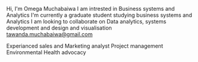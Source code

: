 Hi, I'm Omega Muchabaiwa
I am intrested in Business systems and Analytics
I'm currently a graduate student studying business systems and Analytics
I am looking to collaborate on Data analytics, systems development and design and visualisation
tawanda.muchabaiwa@gmail.com

Experianced sales and Marketing analyst
Project management
Environmental Health advocacy
  

<!---
Tawanda5289/Tawanda5289 is a ✨ special ✨ repository because its `README.md` (this file) appears on your GitHub profile.
You can click the Preview link to take a look at your changes.
--->

